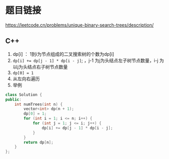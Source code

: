 # 题目链接

https://leetcode.cn/problems/unique-binary-search-trees/description/

## C++

1. dp[i] ： 1到i为节点组成的二叉搜索树的个数为dp[i]
2. `dp[i] += dp[j - 1] * dp[i - j]`; ，j-1 为j为头结点左子树节点数量，i-j 为以j为头结点右子树节点数量
3. `dp[0] = 1`
4. 从左向右遍历
5. 举例

```cpp
class Solution {
public:
    int numTrees(int n) {
        vector<int> dp(n + 1);
        dp[0] = 1;
        for (int i = 1; i <= n; i++) {
            for (int j = 1; j <= i; j++) {
                dp[i] += dp[j - 1] * dp[i - j];
            }
        }
        return dp[n];
    }
};
```